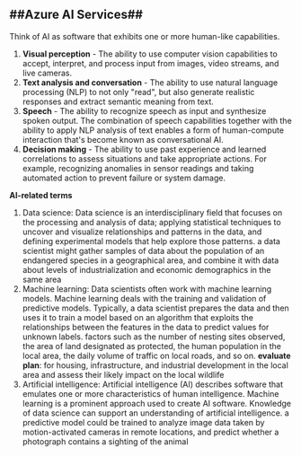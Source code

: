 ##Azure AI Services##
-----
Think of AI as software that exhibits one or more human-like capabilities.
1. **Visual perception** - The ability to use computer vision capabilities to accept, interpret, and process input from images, video streams, and live cameras.
2. **Text analysis and conversation** - The ability to use natural language processing (NLP) to not only "read", but also generate realistic responses and extract semantic meaning from text.
3. **Speech** - The ability to recognize speech as input and synthesize spoken output. The combination of speech capabilities together with the ability to apply NLP analysis of text enables a form of human-compute interaction that's become known as conversational AI.
4. **Decision making** - The ability to use past experience and learned correlations to assess situations and take appropriate actions. For example, recognizing anomalies in sensor readings and taking automated action to prevent failure or system damage.

**AI-related terms**
1. Data science: Data science is an interdisciplinary field that focuses on the processing and analysis of data; applying statistical techniques to uncover and visualize relationships and patterns in the data, and defining experimental models that help explore those patterns. a data scientist might gather samples of data about the population of an endangered species in a geographical area, and combine it with data about levels of industrialization and economic demographics in the same area
2. Machine learning: Data scientists often work with machine learning models. Machine learning deals with the training and validation of predictive models. Typically, a data scientist prepares the data and then uses it to train a model based on an algorithm that exploits the relationships between the features in the data to predict values for unknown labels. factors such as the number of nesting sites observed, the area of land designated as protected, the human population in the local area, the daily volume of traffic on local roads, and so on. **evaluate plan**: for housing, infrastructure, and industrial development in the local area and assess their likely impact on the local wildlife
3. Artificial intelligence: Artificial intelligence (AI) describes software that emulates one or more characteristics of human intelligence. Machine learning is a prominent approach used to create AI software. Knowledge of data science can support an understanding of artificial intelligence. a predictive model could be trained to analyze image data taken by motion-activated cameras in remote locations, and predict whether a photograph contains a sighting of the animal
